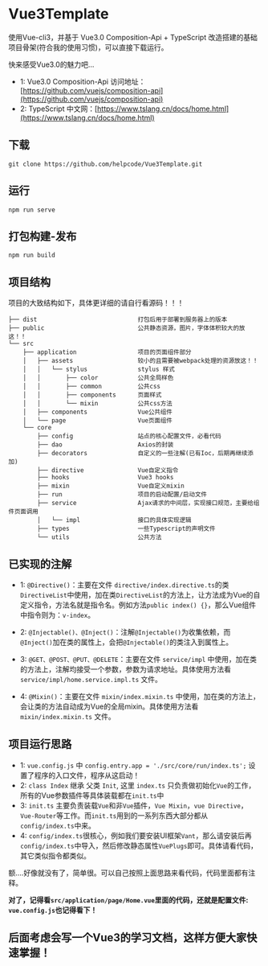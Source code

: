 # Vue3Template

使用Vue-cli3，并基于 Vue3.0 Composition-Api + TypeScript 改造搭建的基础项目骨架(符合我的使用习惯)，可以直接下载运行。

快来感受Vue3.0的魅力吧...

- 1: Vue3.0 Composition-Api 访问地址：[https://github.com/vuejs/composition-api](https://github.com/vuejs/composition-api)
- 2: TypeScript 中文网：[https://www.tslang.cn/docs/home.html](https://www.tslang.cn/docs/home.html)

## 下载
```
git clone https://github.com/helpcode/Vue3Template.git
```

## 运行
```
npm run serve
```

## 打包构建-发布
```
npm run build
```

## 项目结构

项目的大致结构如下，具体更详细的请自行看源码！！！

```
├── dist                            打包后用于部署到服务器上的版本
├── public                          公共静态资源，图片，字体体积较大的放这！！
└── src
    ├── application                 项目的页面组件部分
    │   ├── assets                  较小的且需要被webpack处理的资源放这！！
    │   │   └── stylus              stylus 样式
    │   │       ├── color           公共全局样色
    │   │       ├── common          公共css
    │   │       ├── components      页面样式
    │   │       └── mixin           公共css方法
    │   ├── components              Vue公共组件
    │   └── page                    Vue页面组件
    └── core                    
        ├── config                  站点的核心配置文件，必看代码
        ├── dao                     Axios的封装
        ├── decorators              自定义的一些注解(已有Ioc，后期再继续添加)
        ├── directive               Vue自定义指令
        ├── hooks                   Vue3 hooks
        ├── mixin                   Vue自定义mixin
        ├── run                     项目的启动配置/启动文件
        ├── service                 Ajax请求的中间层，实现接口规范，主要给组件页面调用
        │   └── impl                接口的具体实现逻辑
        ├── types                   一些Typescript的声明文件
        └── utils                   公共方法
```

## 已实现的注解

- 1: `@Directive()`：主要在文件 `directive/index.directive.ts`的类`DirectiveList`中使用，加在类`DirectiveList`的方法上，让方法成为Vue的自定义指令，方法名就是指令名。例如方法`public index() {}`，那么Vue组件中指令则为：`v-index`。

- 2: `@Injectable()、@Inject()`：注解`@Injectable()`为收集依赖，而`@Inject()`加在类的属性上，会把`@Injectable()`的类注入到属性上。

- 3: `@GET、@POST、@PUT、@DELETE`：主要在文件 `service/impl` 中使用，加在类的方法上，注解均接受一个参数，参数为请求地址。具体使用方法看 `service/impl/home.service.impl.ts` 文件。

- 4: `@Mixin()`：主要在文件 `mixin/index.mixin.ts` 中使用，加在类的方法上，会让类的方法自动成为Vue的全局mixin。具体使用方法看 `mixin/index.mixin.ts` 文件。

## 项目运行思路

- 1: `vue.config.js` 中 `config.entry.app = './src/core/run/index.ts';` 设置了程序的入口文件，程序从这启动！
- 2: `class Index` 继承 父类 `Init`, 这里 `index.ts` 只负责做初始化`Vue`的工作，所有的Vue参数插件等具体装载都在`init.ts`中
- 3: `init.ts` 主要负责装载`Vue`和非`Vue`插件，`Vue Mixin`，`vue Directive`，`Vue-Router`等工作。而`init.ts`用到的一系列东西大部分都从`config/index.ts`中来。
- 4: `config/index.ts`很核心，例如我们要安装UI框架`Vant`，那么请安装后再`config/index.ts`中导入，然后修改静态属性`VuePlugs`即可。具体请看代码，其它类似指令都类似。

额....好像就没有了，简单很。可以自己按照上面思路来看代码，代码里面都有注释。

**对了，记得看`src/application/page/Home.vue`里面的代码，还就是配置文件: `vue.config.js`也记得看下！**

## 后面考虑会写一个Vue3的学习文档，这样方便大家快速掌握！